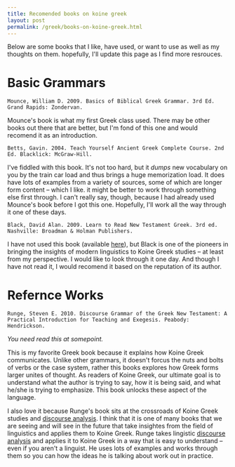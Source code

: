 ```yaml
---
title: Recomended books on koine greek
layout: post
permalink: /greek/books-on-koine-greek.html
---
```



Below are some books that I like, have used, or want to use as well as my thoughts on them. hopefully, I'll update this page as I find more resrouces.

# Basic Grammars

    Mounce, William D. 2009. Basics of Biblical Greek Grammar. 3rd Ed. Grand Rapids: Zondervan.

Mounce's book is what my first Greek class used. There may be other books out there that are better, but I'm fond of this one and would recomend it as an introduction.

    Betts, Gavin. 2004. Teach Yourself Ancient Greek Complete Course. 2nd Ed. Blacklick: McGraw-Hill.

I've fiddled with this book. It's not too hard, but it *dumps* new vocabulary on you by the train car load and thus brings a huge memorization load. It does have lots of examples from a variety of sources, some of which are longer form content &ndash; which I like. it might be better to work through something else first through. I can't really say, though, because I had already used Mounce's book before I got this one. Hopefully, I'll work all the way through it one of these days.

    Black, David Alan. 2009. Learn to Read New Testament Greek. 3rd ed. Nashville: Broadman & Holman Publishers.

I have not used this book (available [here](https://www.amazon.com/Learn-Read-New-Testament-Greek/dp/0805444939)), but Black is one of the pioneers in bringing the insights of modern linguistics to Koine Greek studies &ndash; at least from my perspective. I would like to look through it one day. And though I have not read it, I would recomend it based on the reputation of its author.



# Refernce Works

    Runge, Steven E. 2010. Discourse Grammar of the Greek New Testament: A Practical Introduction for Teaching and Exegesis. Peabody: Hendrickson.

*You need read this at somepoint.*

This is my favorite Greek book because it explains how Koine Greek communicates. Unlike other grammars, it doesn't forcus the nuts and bolts of verbs or the case system, rather this books explores how Greek forms larger unites of thought. As readers of Koine Greek, our ultimate goal is to understand what the author is trying to say, how it is being said, and what he/she is trying to emphasize. This book unlocks these aspect of the language. 

I also love it because Runge's book sits at the crossroads of Koine Greek studies and [discourse analysis](https://www.linguisticsociety.org/resource/discourse-analysis-what-speakers-do-conversation). I think that it is one of many books that we are seeing and will see in the future that take insightes from the field of linguistics and applies them to Koine Greek. Runge takes lingistic [discourse analysis](https://en.wikipedia.org/wiki/Discourse_analysis) and applies it to Koine Greek in a way that is easy to understand &ndash; even if you aren't a linguist. He uses lots of examples and works through them so you can how the ideas he is talking about work out in practice.

